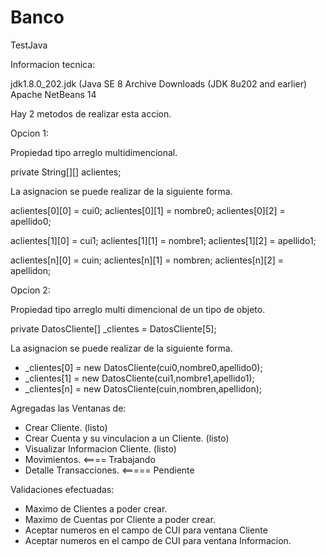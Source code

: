 # Banco
TestJava

Informacion tecnica:

jdk1.8.0_202.jdk (Java SE 8 Archive Downloads (JDK 8u202 and earlier)
Apache NetBeans 14

Hay 2 metodos de realizar esta accion.

Opcion 1:

Propiedad tipo arreglo multidimencional.

  private String[][] aclientes; 

La asignacion se puede realizar de la siguiente forma.

  aclientes[0][0] = cui0;
  aclientes[0][1] = nombre0;
  aclientes[0][2] = apellido0;
  
  aclientes[1][0] = cui1;
  aclientes[1][1] = nombre1;
  aclientes[1][2] = apellido1;
  
  aclientes[n][0] = cuin;
  aclientes[n][1] = nombren;
  aclientes[n][2] = apellidon;
  
Opcion 2:

Propiedad tipo arreglo multi dimencional de un tipo de objeto.

  private DatosCliente[] _clientes = DatosCliente[5];
  
La asignacion se puede realizar de la siguiente forma.

 * _clientes[0] = new DatosCliente(cui0,nombre0,apellido0);
 * _clientes[1] = new DatosCliente(cui1,nombre1,apellido1);
 * _clientes[n] = new DatosCliente(cuin,nombren,apellidon);
 
 Agregadas las Ventanas de:
 
 - Crear Cliente. (listo)
 - Crear Cuenta y su vinculacion a un Cliente. (listo)
 - Visualizar Informacion Cliente. (listo)
 - Movimientos.  <==== Trabajando
 - Detalle Transacciones. <===== Pendiente
 
 Validaciones efectuadas:
 
 - Maximo de Clientes a poder crear.
 - Maximo de Cuentas por Cliente a poder crear.
 - Aceptar numeros en el campo de CUI para ventana Cliente
 - Aceptar numeros en el campo de CUI para ventana Informacion.
 
 
